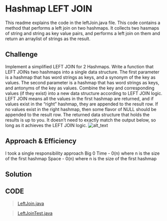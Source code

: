 # Hashmap LEFT JOIN
<!-- Short summary or background information -->
This readme explains the code in the leftJoin.java file. This code contains a method that performs a left join on two hashmaps.
It collects two hasmaps of string and string as key value pairs, and performs a left join on them and return an arraylist of 
strings as the result.

## Challenge
<!-- Description of the challenge -->
Implement a simplified LEFT JOIN for 2 Hashmaps.
Write a function that LEFT JOINs two hashmaps into a single data structure.
The first parameter is a hashmap that has word strings as keys, and a synonym of the key as values.
The second parameter is a hashmap that has word strings as keys, and antonyms of the key as values.
Combine the key and corresponding values (if they exist) into a new data structure according to LEFT JOIN logic.
LEFT JOIN means all the values in the first hashmap are returned, and if values exist in the “right” hashmap,
they are appended to the result row. If no values exist in the right hashmap, then some flavor of NULL should be
appended to the result row.
The returned data structure that holds the results is up to you. It doesn’t need to exactly match the output below, so long as it achieves the LEFT JOIN logic.
![alt_text](https://codefellows.github.io/common_curriculum/data_structures_and_algorithms/Code_401/class-33/dsa-33-io-table.png)


## Approach & Efficiency
<!-- What approach did you take? Why? What is the Big O space/time for this approach? -->
I took a single responsibility approach
Big 0
Time - 0(n) where n is the size of the first hashmap
Space - 0(n) where n is the size of the first hashmap

## Solution
<!-- Embedded whiteboard image -->


## CODE
> [LeftJoin.java](https://github.com/wosunkwo/data-structures-and-algorithms/blob/master/code401-challenges/src/main/java/code401/challenges/LeftJoin/LeftJoin.java)

> [LeftJoinTest.java](https://github.com/wosunkwo/data-structures-and-algorithms/blob/master/code401-challenges/src/test/java/code401/challenges/LeftJoin/LeftJoinTest.java)
